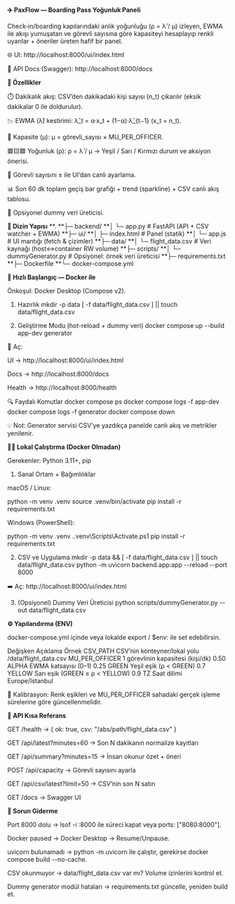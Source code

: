 **✈️ PaxFlow — Boarding Pass Yoğunluk Paneli**

Check‐in/boarding kapılarındaki anlık yoğunluğu (ρ = λ̂ / μ) izleyen, EWMA ile akışı yumuşatan ve görevli sayısına göre kapasiteyi hesaplayıp renkli uyarılar + öneriler üreten hafif bir panel.

🌐 UI: http://localhost:8000/ui/index.html

📑 API Docs (Swagger): http://localhost:8000/docs

**🚀 Özellikler**

⏱️ Dakikalık akış: CSV’den dakikadaki kişi sayısı (n_t) çıkarılır (eksik dakikalar 0 ile doldurulur).

📉 EWMA (λ̂) kestirimi: λ̂_t = α·x_t + (1−α)·λ̂_{t−1} (x_t = n_t).

🧮 Kapasite (μ): μ = görevli_sayısı × MU_PER_OFFICER.

🟥🟨🟩 Yoğunluk (ρ): ρ = λ̂ / μ → Yeşil / Sarı / Kırmızı durum ve aksiyon önerisi.

👮 Görevli sayısını ± ile UI’dan canlı ayarlama.

📊 Son 60 dk toplam geçiş bar grafiği + trend (sparkline) + CSV canlı akış tablosu.

🧪 Opsiyonel dummy veri üreticisi.

**📂 Dizin Yapısı**
**.
**├─ backend/
**│  └─ app.py              # FastAPI (API + CSV watcher + EWMA)
**├─ ui/
**│  ├─ index.html          # Panel (statik)
**│  └─ app.js              # UI mantığı (fetch & çizimler)
**├─ data/
**│  └─ flight_data.csv     # Veri kaynağı (host↔container RW volume)
**├─ scripts/
**│  └─ dummyGenerator.py   # Opsiyonel: örnek veri üreticisi
**├─ requirements.txt
**├─ Dockerfile
**└─ docker-compose.yml

**🐳 Hızlı Başlangıç — Docker ile**

Önkoşul: Docker Desktop (Compose v2).

1) Hazırlık
mkdir -p data
[ -f data/flight_data.csv ] || touch data/flight_data.csv

2) Geliştirme Modu (hot-reload + dummy veri)
docker compose up --build app-dev generator


📌 Aç:

UI → http://localhost:8000/ui/index.html

Docs → http://localhost:8000/docs

Health → http://localhost:8000/health

🔍 Faydalı Komutlar
docker compose ps
docker compose logs -f app-dev
docker compose logs -f generator
docker compose down


💡 Not: Generator servisi CSV’ye yazdıkça panelde canlı akış ve metrikler yenilenir.

**🧑‍💻 Lokal Çalıştırma (Docker Olmadan)**

Gerekenler: Python 3.11+, pip

1) Sanal Ortam + Bağımlılıklar

macOS / Linux:

python -m venv .venv
source .venv/bin/activate
pip install -r requirements.txt


Windows (PowerShell):

python -m venv .venv
.\.venv\Scripts\Activate.ps1
pip install -r requirements.txt

2) CSV ve Uygulama
mkdir -p data && [ -f data/flight_data.csv ] || touch data/flight_data.csv
python -m uvicorn backend.app:app --reload --port 8000


➡️ Aç: http://localhost:8000/ui/index.html

3) (Opsiyonel) Dummy Veri Üreticisi
python scripts/dummyGenerator.py --out data/flight_data.csv

**⚙️ Yapılandırma (ENV)**

docker-compose.yml içinde veya lokalde export / $env: ile set edebilirsin.

Değişken	Açıklama	Örnek
CSV_PATH	CSV’nin konteyner/lokal yolu	/data/flight_data.csv
MU_PER_OFFICER	1 görevlinin kapasitesi (kişi/dk)	0.50
ALPHA	EWMA katsayısı (0–1)	0.25
GREEN	Yeşil eşik (ρ < GREEN)	0.7
YELLOW	Sarı eşik (GREEN ≤ ρ < YELLOW)	0.9
TZ	Saat dilimi	Europe/Istanbul

🔧 Kalibrasyon: Renk eşikleri ve MU_PER_OFFICER sahadaki gerçek işleme sürelerine göre güncellenmelidir.

**🔌 API Kısa Referans**

GET /health → { ok: true, csv: "/abs/path/flight_data.csv" }

GET /api/latest?minutes=60 → Son N dakikanın normalize kayıtları

GET /api/summary?minutes=15 → İnsan okunur özet + öneri

POST /api/capacity → Görevli sayısını ayarla

GET /api/csv/latest?limit=50 → CSV’nin son N satırı

GET /docs → Swagger UI

**🧰 Sorun Giderme**

Port 8000 dolu → lsof -i :8000 ile süreci kapat veya ports: ["8080:8000"].

Docker paused → Docker Desktop → Resume/Unpause.

uvicorn bulunamadı → python -m uvicorn ile çalıştır, gerekirse docker compose build --no-cache.

CSV okunmuyor → data/flight_data.csv var mı? Volume izinlerini kontrol et.

Dummy generator modül hataları → requirements.txt güncelle, yeniden build et.
